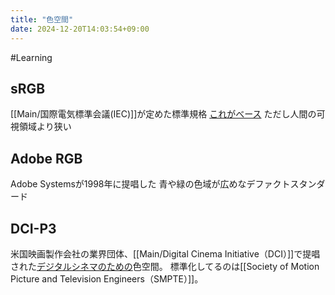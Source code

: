 ```yaml
---
title: "色空間"
date: 2024-12-20T14:03:54+09:00
---
```

#Learning

## sRGB
[[Main/国際電気標準会議(IEC)]]が定めた標準規格
<u>これがべース</u>
ただし人間の可視領域より狭い

## Adobe RGB
Adobe Systemsが1998年に提唱した
青や緑の色域が広めなデファクトスタンダード

## DCI-P3
米国映画製作会社の業界団体、[[Main/Digital Cinema Initiative（DCI）]]で提唱された<u>デジタルシネマのための</u>色空間。
標準化してるのは[[Society of Motion Picture and Television Engineers（SMPTE）]]。
